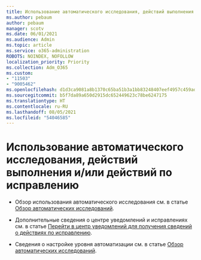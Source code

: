 ```yaml
---
title: Использование автоматического исследования, действий выполнения и/или действий по исправлению
ms.author: pebaum
author: pebaum
manager: scotv
ms.date: 06/01/2021
ms.audience: Admin
ms.topic: article
ms.service: o365-administration
ROBOTS: NOINDEX, NOFOLLOW
localization_priority: Priority
ms.collection: Adm_O365
ms.custom:
- "11503"
- "9005462"
ms.openlocfilehash: d1d3ca9081a8b1370c65ba51b3a1bb83248407eef4957c459adf836e4573a0af
ms.sourcegitcommit: b5f7da89a650d2915dc652449623c78be6247175
ms.translationtype: HT
ms.contentlocale: ru-RU
ms.lasthandoff: 08/05/2021
ms.locfileid: "54046585"
---
```

# <a name="using-automated-investigation-executing-actions-andor-remediation-actions"></a>Использование автоматического исследования, действий выполнения и/или действий по исправлению

- Обзор использования автоматического исследования см. в статье [Обзор автоматических исследований](/microsoft-365/security/defender-endpoint/automated-investigations).

- Дополнительные сведения о центре уведомлений и исправлениях см. в статье [Перейти в центр уведомлений для получения сведений о действиях по исправлению](/security/defender-endpoint/auto-investigation-action-center).

- Сведения о настройке уровня автоматизации см. в статье [Обзор автоматических исследований](/microsoft-365/security/defender-endpoint/automated-investigations).